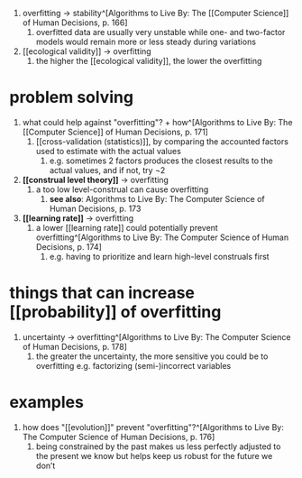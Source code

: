 1. overfitting → stability^[Algorithms to Live By: The [[Computer Science]] of Human Decisions, p. 166]
	1. overfitted data are usually very unstable while one- and two-factor models would remain more or less steady during variations
2. [[ecological validity]] → overfitting
	1. the higher the [[ecological validity]], the lower the overfitting

# problem solving
1. what could help against "overfitting"? + how^[Algorithms to Live By: The [[Computer Science]] of Human Decisions, p. 171]
	1. [[cross-validation (statistics)]], by comparing the accounted factors used to estimate with the actual values
		1. e.g. sometimes 2 factors produces the closest results to the actual values, and if not, try ¬2
2. **[[construal level theory]]** → overfitting
	1. a too low level-construal can cause overfitting
		1. **see also**: Algorithms to Live By: The Computer Science of Human Decisions, p. 173
3. **[[learning rate]]** → overfitting
	1. a lower [[learning rate]] could potentially prevent overfitting^[Algorithms to Live By: The Computer Science of Human Decisions, p. 174]
		1. e.g. having to prioritize and learn high-level construals first

# things that can increase [[probability]] of overfitting
1. uncertainty → overfitting^[Algorithms to Live By: The Computer Science of Human Decisions, p. 178]
	1. the greater the uncertainty, the more sensitive you could be to overfitting e.g. factorizing (semi-)incorrect variables

# examples
1. how does "[[evolution]]" prevent "overfitting"?^[Algorithms to Live By: The Computer Science of Human Decisions, p. 176]
	1. being constrained by the past makes us less perfectly adjusted to the present we know but helps keep us robust for the future we don’t